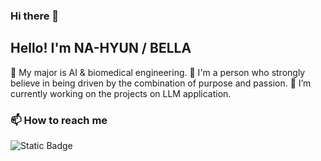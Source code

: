 ### Hi there 👋

## Hello! I'm NA-HYUN / BELLA
🌿 My major is AI & biomedical engineering.
🌿 I'm a person who strongly believe in being driven by the combination of purpose and passion.
🔭 I’m currently working on the projects on LLM application. 

### 📫 How to reach me
<img alt="Static Badge" src="https://img.shields.io/badge/nhdh0070%40gmail.com-red">
<!--
**nowionlyseedaylight/nowionlyseedaylight** is a ✨ _special_ ✨ repository because its `README.md` (this file) appears on your GitHub profile.

Here are some ideas to get you started:

- 🔭 I’m currently working on ...
- 🌱 I’m currently learning ...
- 👯 I’m looking to collaborate on ...
- 🤔 I’m looking for help with ...
- 💬 Ask me about ...
- 📫 How to reach me: ...
- 😄 Pronouns: ...
- ⚡ Fun fact: ...
-->
